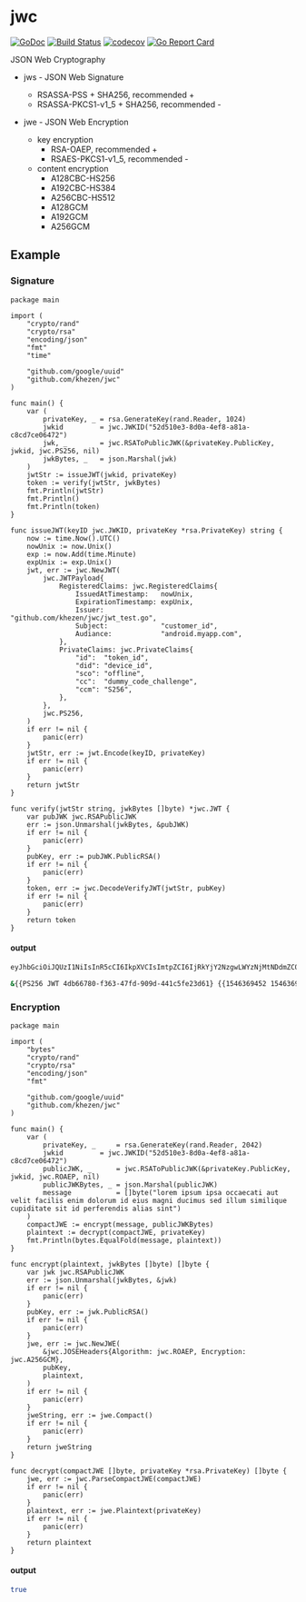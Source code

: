 # jwc

[![GoDoc](https://img.shields.io/badge/go-documentation-blue.svg?style=flat-square)](https://godoc.org/github.com/khezen/jwc)
[![Build Status](http://img.shields.io/travis/khezen/jwc.svg?style=flat-square)](https://travis-ci.org/khezen/jwc) [![codecov](https://img.shields.io/codecov/c/github/khezen/jwc/master.svg?style=flat-square)](https://codecov.io/gh/khezen/jwc)
[![Go Report Card](https://goreportcard.com/badge/github.com/khezen/jwc?style=flat-square)](https://goreportcard.com/report/github.com/khezen/jwc)

JSON Web Cryptography

* jws - JSON Web Signature
  * RSASSA-PSS + SHA256, recommended +
  * RSASSA-PKCS1-v1_5 + SHA256, recommended -
  
* jwe - JSON Web Encryption
  * key encryption
    * RSA-OAEP, recommended +
    * RSAES-PKCS1-v1_5, recommended -
  * content encryption
    * A128CBC-HS256
    * A192CBC-HS384
    * A256CBC-HS512
    * A128GCM
    * A192GCM
    * A256GCM


## Example

### Signature

```golang
package main

import (
	"crypto/rand"
	"crypto/rsa"
	"encoding/json"
	"fmt"
	"time"

	"github.com/google/uuid"
	"github.com/khezen/jwc"
)

func main() {
	var (
		privateKey, _ = rsa.GenerateKey(rand.Reader, 1024)
		jwkid         = jwc.JWKID("52d510e3-8d0a-4ef8-a81a-c8cd7ce06472")
		jwk, _        = jwc.RSAToPublicJWK(&privateKey.PublicKey, jwkid, jwc.PS256, nil)
		jwkBytes, _   = json.Marshal(jwk)
	)
	jwtStr := issueJWT(jwkid, privateKey)
	token := verify(jwtStr, jwkBytes)
	fmt.Println(jwtStr)
	fmt.Println()
	fmt.Println(token)
}

func issueJWT(keyID jwc.JWKID, privateKey *rsa.PrivateKey) string {
	now := time.Now().UTC()
	nowUnix := now.Unix()
	exp := now.Add(time.Minute)
	expUnix := exp.Unix()
	jwt, err := jwc.NewJWT(
		jwc.JWTPayload{
			RegisteredClaims: jwc.RegisteredClaims{
				IssuedAtTimestamp:   nowUnix,
				ExpirationTimestamp: expUnix,
				Issuer:              "github.com/khezen/jwc/jwt_test.go",
				Subject:             "customer_id",
				Audiance:            "android.myapp.com",
			},
			PrivateClaims: jwc.PrivateClaims{
				"id":  "token_id",
				"did": "device_id",
				"sco": "offline",
				"cc":  "dummy_code_challenge",
				"ccm": "S256",
			},
		},
		jwc.PS256,
	)
	if err != nil {
		panic(err)
	}
	jwtStr, err := jwt.Encode(keyID, privateKey)
	if err != nil {
		panic(err)
	}
	return jwtStr
}

func verify(jwtStr string, jwkBytes []byte) *jwc.JWT {
	var pubJWK jwc.RSAPublicJWK
	err := json.Unmarshal(jwkBytes, &pubJWK)
	if err != nil {
		panic(err)
	}
	pubKey, err := pubJWK.PublicRSA()
	if err != nil {
		panic(err)
	}
	token, err := jwc.DecodeVerifyJWT(jwtStr, pubKey)
	if err != nil {
		panic(err)
	}
	return token
}
```

#### output

```sh
eyJhbGciOiJQUzI1NiIsInR5cCI6IkpXVCIsImtpZCI6IjRkYjY2NzgwLWYzNjMtNDdmZC05MDlkLTQ0MWM1ZmUyM2Q2MSJ9.eyJleHAiOjE1NDYzNjk0NTIsImlhdCI6MTU0NjM2OTM5MiwiaXNzIjoiZ2l0aHViLmNvbS9raGV6ZW4vandjL2p3dF90ZXN0LmdvIiwic3ViIjoidGVzdCIsInByaXYiOnsiYXVkIjoiYW5kcm9pZC5teWFwcC5jb20iLCJjYyI6ImR1bW15Q29kZUNoYWxsZW5nZSIsImNjbSI6IlMyNTYiLCJjaWQiOiIwMTA4YmZiZC0yZjc2LTQyMmEtYTNiZC0yNjMxZmVhYWNiZWUiLCJkaWQiOiJkZXZpY2VJRCIsInNjbyI6Im9mZmxpbmUiLCJ0aWQiOiJiMGIwZWM5Mi1jZTNjLTQ3ZjUtODQ5Ny03Y2FiMjkxNDcyZDAifX0.WktA5tt_Tt6R-qZuTqpSB7xnYDrMlJXjz7aTzQys1UjMAEjLFHCWqmLp33DRlUboZiZQWa_6D4c6fzS-UHFQ9pQ_73s_Rg83i6XEMJIlr2k420g_cO-N_y425gnoJ2GDOpVSGxMS5uofh8JoE6OZpPNauJo_Z5MNpEKp5XZDEAE

&{{PS256 JWT 4db66780-f363-47fd-909d-441c5fe23d61} {{1546369452 1546369392 github.com/khezen/jwc/jwt_test.go test } map[tid:b0b0ec92-ce3c-47f5-8497-7cab291472d0 aud:android.myapp.com cc:dummyCodeChallenge ccm:S256 cid:0108bfbd-2f76-422a-a3bd-2631feaacbee did:deviceID sco:offline]}}
```

### Encryption

```golang
package main

import (
	"bytes"
	"crypto/rand"
	"crypto/rsa"
	"encoding/json"
	"fmt"

	"github.com/google/uuid"
	"github.com/khezen/jwc"
)

func main() {
	var (
		privateKey, _     = rsa.GenerateKey(rand.Reader, 2042)
		jwkid         = jwc.JWKID("52d510e3-8d0a-4ef8-a81a-c8cd7ce06472")
		publicJWK, _      = jwc.RSAToPublicJWK(&privateKey.PublicKey, jwkid, jwc.ROAEP, nil)
		publicJWKBytes, _ = json.Marshal(publicJWK)
		message           = []byte("lorem ipsum ipsa occaecati aut velit facilis enim dolorum id eius magni ducimus sed illum similique cupiditate sit id perferendis alias sint")
	)
	compactJWE := encrypt(message, publicJWKBytes)
	plaintext := decrypt(compactJWE, privateKey)
	fmt.Println(bytes.EqualFold(message, plaintext))
}

func encrypt(plaintext, jwkBytes []byte) []byte {
	var jwk jwc.RSAPublicJWK
	err := json.Unmarshal(jwkBytes, &jwk)
	if err != nil {
		panic(err)
	}
	pubKey, err := jwk.PublicRSA()
	if err != nil {
		panic(err)
	}
	jwe, err := jwc.NewJWE(
		&jwc.JOSEHeaders{Algorithm: jwc.ROAEP, Encryption: jwc.A256GCM},
		pubKey,
		plaintext,
	)
	if err != nil {
		panic(err)
	}
	jweString, err := jwe.Compact()
	if err != nil {
		panic(err)
	}
	return jweString
}

func decrypt(compactJWE []byte, privateKey *rsa.PrivateKey) []byte {
	jwe, err := jwc.ParseCompactJWE(compactJWE)
	if err != nil {
		panic(err)
	}
	plaintext, err := jwe.Plaintext(privateKey)
	if err != nil {
		panic(err)
	}
	return plaintext
}
```

#### output

```sh
true
```